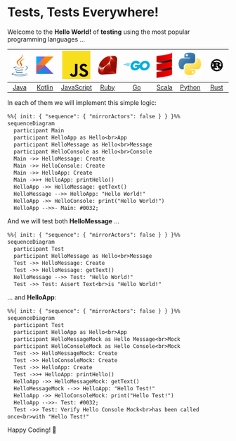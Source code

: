 # Tests, Tests Everywhere!

Welcome to the **Hello World!** of **testing** using the most popular programming languages ...

| [![](.files/java.png)](java) | [![](.files/kotlin.png)](kotlin) | [![](.files/javascript.png)](javascript) | [![](.files/ruby.png)](ruby) | [![](.files/go.png)](go) | [![](.files/scala.png)](scala) | [![](.files/python.png)](python) | [![](.files/rust.png)](rust) |
|:----------------------------:|:--------------------------------:|:----------------------------------------:|:----------------------------:|:------------------------:|:------------------------------:|:--------------------------------:|:----------------------------:|
|         [Java](java)         |         [Kotlin](kotlin)         |         [JavaScript](javascript)         |         [Ruby](ruby)         |         [Go](go)         |         [Scala](scala)         |         [Python](python)         |         [Rust](rust)         |

In each of them we will implement this simple logic:
```mermaid
%%{ init: { "sequence": { "mirrorActors": false } } }%%
sequenceDiagram
  participant Main
  participant HelloApp as Hello<br>App
  participant HelloMessage as Hello<br>Message
  participant HelloConsole as Hello<br>Console
  Main ->> HelloMessage: Create
  Main ->> HelloConsole: Create
  Main ->> HelloApp: Create
  Main ->>+ HelloApp: printHello()
  HelloApp ->> HelloMessage: getText()
  HelloMessage -->> HelloApp: "Hello World!"
  HelloApp ->> HelloConsole: print("Hello World!")
  HelloApp -->>- Main: #0032;
```

And we will test both **HelloMessage** ...
```mermaid
%%{ init: { "sequence": { "mirrorActors": false } } }%%
sequenceDiagram
  participant Test
  participant HelloMessage as Hello<br>Message
  Test ->> HelloMessage: Create
  Test ->> HelloMessage: getText()
  HelloMessage -->> Test: "Hello World!"
  Test ->> Test: Assert Text<br>is "Hello World!"
```

... and **HelloApp**:
```mermaid
%%{ init: { "sequence": { "mirrorActors": false } } }%%
sequenceDiagram
  participant Test
  participant HelloApp as Hello<br>App
  participant HelloMessageMock as Hello Message<br>Mock
  participant HelloConsoleMock as Hello Console<br>Mock
  Test ->> HelloMessageMock: Create
  Test ->> HelloConsoleMock: Create
  Test ->> HelloApp: Create
  Test ->>+ HelloApp: printHello()
  HelloApp ->> HelloMessageMock: getText()
  HelloMessageMock -->> HelloApp: "Hello Test!"
  HelloApp ->> HelloConsoleMock: print("Hello Test!")
  HelloApp -->>- Test: #0032;
  Test ->> Test: Verify Hello Console Mock<br>has been called once<br>with "Hello Test!"
```

Happy Coding! 💙
